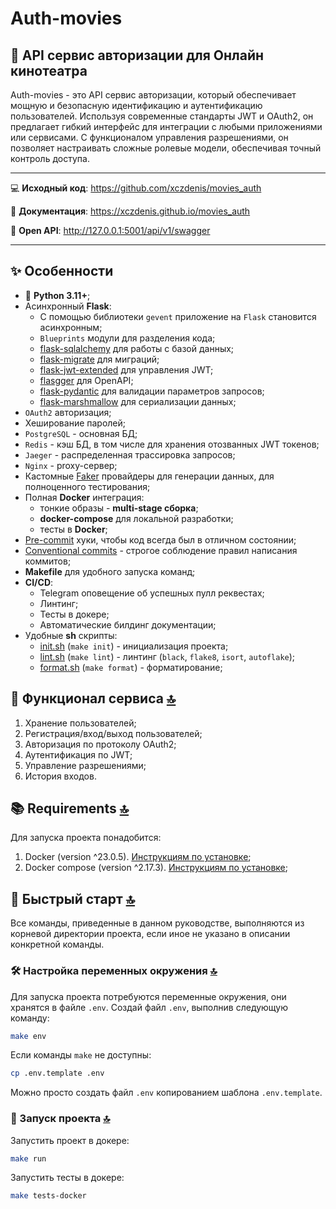 # Auth-movies


## 🚪 API сервис авторизации для Онлайн кинотеатра

Auth-movies - это API сервис авторизации, который обеспечивает мощную и безопасную идентификацию и
аутентификацию пользователей. Используя современные стандарты JWT и OAuth2, он предлагает гибкий интерфейс
для интеграции с любыми приложениями или сервисами. С функционалом управления разрешениями, он позволяет
настраивать сложные ролевые модели, обеспечивая точный контроль доступа.

<hr>

💻 **Исходный код**: <a target="_blanc" href="https://github.com/xczdenis/movies_auth">https://github.com/xczdenis/movies_auth</a>

📖 **Документация**: <a target="_blanc" href="https://xczdenis.github.io/movies_auth">https://xczdenis.github.io/movies_auth</a>

📝 **Open API**:  http://127.0.0.1:5001/api/v1/swagger

<hr>


## ✨ Особенности

* 🐍 **Python 3.11+**;
* Асинхронный **Flask**:
    * С помощью библиотеки `gevent` приложение на `Flask` становится асинхронным;
    * `Blueprints` модули для разделения кода;
    * [flask-sqlalchemy](https://flask-sqlalchemy.palletsprojects.com/en/3.0.x/) для работы с базой данных;
    * [flask-migrate](https://github.com/miguelgrinberg/Flask-Migrate) для миграций;
    * [flask-jwt-extended](https://flask-jwt-extended.readthedocs.io/en/stable/) для управления JWT;
    * [flasgger](https://github.com/flasgger/flasgger) для OpenAPI;
    * [flask-pydantic](https://pypi.org/project/Flask-Pydantic/) для валидации параметров запросов;
    * [flask-marshmallow](https://flask-marshmallow.readthedocs.io/en/latest/) для сериализации данных;
* `OAuth2` авторизация;
* Хеширование паролей;
* `PostgreSQL` - основная БД;
* `Redis` - кэш БД, в том числе для хранения отозванных JWT токенов;
* `Jaeger` - распределенная трассировка запросов;
* `Nginx` - proxy-сервер;
* Кастомные [Faker](https://faker.readthedocs.io/en/master/) провайдеры для генерации данных, для полноценного тестирования;
* Полная **Docker** интеграция:
    * тонкие образы - **multi-stage сборка**;
    * **docker-compose** для локальной разработки;
    * тесты в **Docker**;
* [Pre-commit](https://pre-commit.com/) хуки, чтобы код всегда был в отличном состоянии;
* [Conventional commits](https://www.conventionalcommits.org/en/v1.0.0/) - строгое соблюдение правил написания коммитов;
* **Makefile** для удобного запуска команд;
* **CI/CD**:
    * Telegram оповещение об успешных пулл реквестах;
    * Линтинг;
    * Тесты в докере;
    * Автоматические билдинг документации;
* Удобные **sh** скрипты:
    * [init.sh](https://github.com/xczdenis/movies_auth/blob/main/src/scripts/init.sh) (`make init`) - инициализация проекта;
    * [lint.sh](https://github.com/xczdenis/movies_auth/blob/main/src/scripts/lint.sh) (`make lint`) - линтинг (`black`, `flake8`, `isort`, `autoflake`);
    * [format.sh](https://github.com/xczdenis/movies_auth/blob/main/src/scripts/format.sh) (`make format`) - форматирование;


## 🎨 Функционал сервиса [🔝](#-особенности-)

1. Хранение пользователей;
2. Регистрация/вход/выход пользователей;
3. Авторизация по протоколу OAuth2;
4. Аутентификация по JWT;
5. Управление разрешениями;
6. История входов.


## 📚 Requirements [🔝](#-особенности-)

Для запуска проекта понадобится:

1. Docker (version ^23.0.5). [Инструкциям по установке](https://docs.docker.com/get-docker/);
2. Docker compose (version ^2.17.3). [Инструкциям по установке](https://docs.docker.com/compose/install/);


## 🚀 Быстрый старт [🔝](#-особенности-)

Все команды, приведенные в данном руководстве, выполняются из корневой директории проекта, если иное
не указано в описании конкретной команды.


### 🛠 Настройка переменных окружения  [🔝](#-быстрый-старт-)

Для запуска проекта потребуются переменные окружения, они хранятся в файле `.env`. Создай файл `.env`,
выполнив следующую команду:
```bash
make env
```
Если команды `make` не доступны:
```bash
cp .env.template .env
```
Можно просто создать файл `.env` копированием шаблона `.env.template`.


### 🏁 Запуск проекта [🔝](#-быстрый-старт-)

Запустить проект в докере:
```bash
make run
```

Запустить тесты в докере:
```bash
make tests-docker
```
